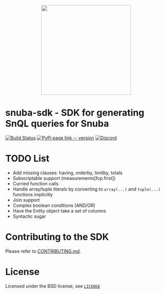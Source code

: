 <p align="center">
    <a href="https://sentry.io" target="_blank" align="center">
        <img src="https://sentry-brand.storage.googleapis.com/sentry-logo-black.png" width="280">
    </a>
</p>

# snuba-sdk - SDK for generating SnQL queries for Snuba

[![Build Status](https://travis-ci.com/getsentry/snuba-sdk.svg?branch=master)](https://travis-ci.com/getsentry/snuba-sdk)
[![PyPi page link -- version](https://img.shields.io/pypi/v/sentry-sdk.svg)](https://pypi.python.org/pypi/sentry-sdk)
[![Discord](https://img.shields.io/discord/621778831602221064)](https://discord.gg/cWnMQeA)

# TODO List

- Add missing clauses: having, orderby, limitby, totals
- Subscriptable support (measurements\[fcp.first\])
- Curried function calls
- Handle array/tuple literals by converting to `array(...)` and `tuple(...)` functions implicitly
- Join support
- Complex boolean conditions (AND/OR)
- Have the Entity object take a set of columns
- Syntactic sugar


# Contributing to the SDK

Please refer to [CONTRIBUTING.md](https://github.com/getsentry/snuba-sdk/blob/master/CONTRIBUTING.md).

# License

Licensed under the BSD license, see [`LICENSE`](https://github.com/getsentry/snuba-sdk/blob/master/LICENSE)
